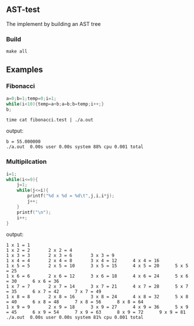 ## AST-test

The implement by building an AST tree


### Build

`make all`

## Examples

### Fibonacci

``` C
a=0;b=1;temp=0;i=1;
while(i<10){temp=a+b;a=b;b=temp;i++;}
b;
```

`time cat fibonacci.test | ./a.out`

output:

```
b = 55.000000
./a.out  0.00s user 0.00s system 88% cpu 0.001 total
```

### Multipilcation

```C
i=1;
while(i<=9){
    j=1;
    while(j<=i){
        printf("%d x %d = %d\t",j,i,i*j);
        j++;
    }
    printf("\n");
    i++;
}
```

output:
```
1 x 1 = 1
1 x 2 = 2       2 x 2 = 4
1 x 3 = 3       2 x 3 = 6       3 x 3 = 9
1 x 4 = 4       2 x 4 = 8       3 x 4 = 12      4 x 4 = 16
1 x 5 = 5       2 x 5 = 10      3 x 5 = 15      4 x 5 = 20      5 x 5 = 25
1 x 6 = 6       2 x 6 = 12      3 x 6 = 18      4 x 6 = 24      5 x 6 = 30      6 x 6 = 36
1 x 7 = 7       2 x 7 = 14      3 x 7 = 21      4 x 7 = 28      5 x 7 = 35      6 x 7 = 42      7 x 7 = 49
1 x 8 = 8       2 x 8 = 16      3 x 8 = 24      4 x 8 = 32      5 x 8 = 40      6 x 8 = 48      7 x 8 = 56      8 x 8 = 64
1 x 9 = 9       2 x 9 = 18      3 x 9 = 27      4 x 9 = 36      5 x 9 = 45      6 x 9 = 54      7 x 9 = 63      8 x 9 = 72      9 x 9 = 81
./a.out  0.00s user 0.00s system 81% cpu 0.001 total
```